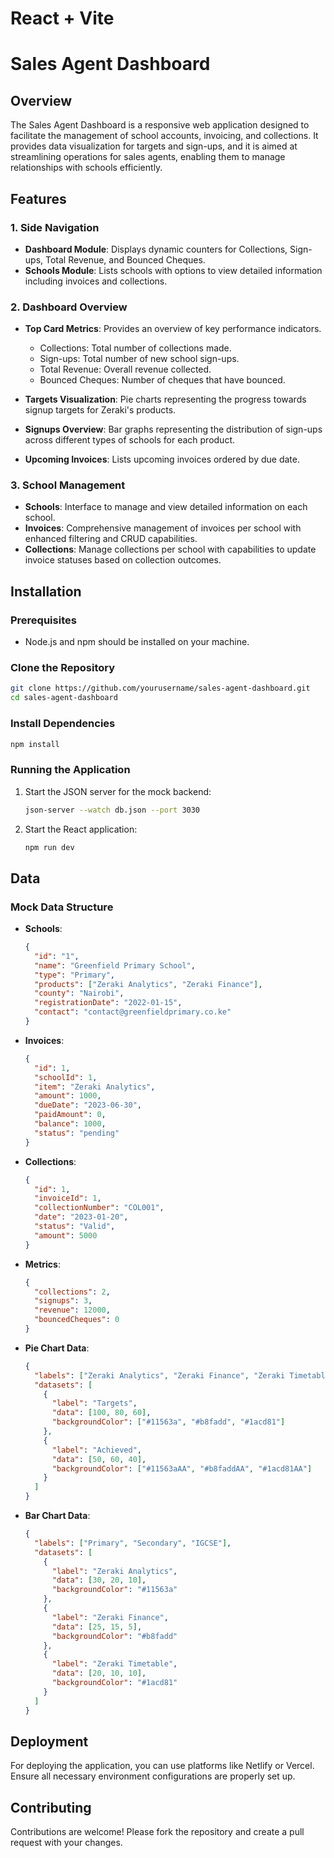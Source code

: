 # React + Vite

# Sales Agent Dashboard

## Overview

The Sales Agent Dashboard is a responsive web application designed to facilitate the management of school accounts, invoicing, and collections. It provides data visualization for targets and sign-ups, and it is aimed at streamlining operations for sales agents, enabling them to manage relationships with schools efficiently.

## Features

### 1. Side Navigation
- **Dashboard Module**: Displays dynamic counters for Collections, Sign-ups, Total Revenue, and Bounced Cheques.
- **Schools Module**: Lists schools with options to view detailed information including invoices and collections.

### 2. Dashboard Overview
- **Top Card Metrics**: Provides an overview of key performance indicators.
  - Collections: Total number of collections made.
  - Sign-ups: Total number of new school sign-ups.
  - Total Revenue: Overall revenue collected.
  - Bounced Cheques: Number of cheques that have bounced.

- **Targets Visualization**: Pie charts representing the progress towards signup targets for Zeraki's products.
- **Signups Overview**: Bar graphs representing the distribution of sign-ups across different types of schools for each product.
- **Upcoming Invoices**: Lists upcoming invoices ordered by due date.

### 3. School Management
- **Schools**: Interface to manage and view detailed information on each school.
- **Invoices**: Comprehensive management of invoices per school with enhanced filtering and CRUD capabilities.
- **Collections**: Manage collections per school with capabilities to update invoice statuses based on collection outcomes.

## Installation

### Prerequisites
- Node.js and npm should be installed on your machine.

### Clone the Repository
```bash
git clone https://github.com/yourusername/sales-agent-dashboard.git
cd sales-agent-dashboard
```

### Install Dependencies
```bash
npm install
```

### Running the Application
1. Start the JSON server for the mock backend:
   ```bash
   json-server --watch db.json --port 3030
   ```

2. Start the React application:
   ```bash
   npm run dev
   ```

## Data

### Mock Data Structure
- **Schools**:
  ```json
  {
    "id": "1",
    "name": "Greenfield Primary School",
    "type": "Primary",
    "products": ["Zeraki Analytics", "Zeraki Finance"],
    "county": "Nairobi",
    "registrationDate": "2022-01-15",
    "contact": "contact@greenfieldprimary.co.ke"
  }
  ```

- **Invoices**:
  ```json
  {
    "id": 1,
    "schoolId": 1,
    "item": "Zeraki Analytics",
    "amount": 1000,
    "dueDate": "2023-06-30",
    "paidAmount": 0,
    "balance": 1000,
    "status": "pending"
  }
  ```

- **Collections**:
  ```json
  {
    "id": 1,
    "invoiceId": 1,
    "collectionNumber": "COL001",
    "date": "2023-01-20",
    "status": "Valid",
    "amount": 5000
  }
  ```

- **Metrics**:
  ```json
  {
    "collections": 2,
    "signups": 3,
    "revenue": 12000,
    "bouncedCheques": 0
  }
  ```

- **Pie Chart Data**:
  ```json
  {
    "labels": ["Zeraki Analytics", "Zeraki Finance", "Zeraki Timetable"],
    "datasets": [
      {
        "label": "Targets",
        "data": [100, 80, 60],
        "backgroundColor": ["#11563a", "#b8fadd", "#1acd81"]
      },
      {
        "label": "Achieved",
        "data": [50, 60, 40],
        "backgroundColor": ["#11563aAA", "#b8faddAA", "#1acd81AA"]
      }
    ]
  }
  ```

- **Bar Chart Data**:
  ```json
  {
    "labels": ["Primary", "Secondary", "IGCSE"],
    "datasets": [
      {
        "label": "Zeraki Analytics",
        "data": [30, 20, 10],
        "backgroundColor": "#11563a"
      },
      {
        "label": "Zeraki Finance",
        "data": [25, 15, 5],
        "backgroundColor": "#b8fadd"
      },
      {
        "label": "Zeraki Timetable",
        "data": [20, 10, 10],
        "backgroundColor": "#1acd81"
      }
    ]
  }
  ```

## Deployment

For deploying the application, you can use platforms like Netlify or Vercel. Ensure all necessary environment configurations are properly set up.

## Contributing

Contributions are welcome! Please fork the repository and create a pull request with your changes.
